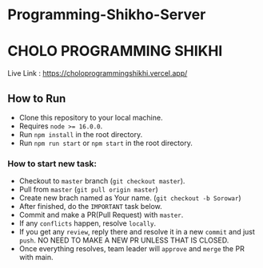 # Programming-Shikho-Server

# CHOLO PROGRAMMING SHIKHI

Live Link : https://choloprogrammingshikhi.vercel.app/
## How to Run

- Clone this repository to your local machine.
- Requires `node >= 16.0.0`.
- Run `npm install` in the root directory.
- Run `npm run start` or `npm start` in the root directory.


### How to start new task:

- Checkout to `master` branch (`git checkout master`).
- Pull from `master` (`git pull origin master`)
- Create new brach named as Your name. (`git checkout -b Sorowar`)
- After finished, do the `IMPORTANT` task below.
- Commit and make a PR(Pull Request) with `master`.
- If any `conflicts` happen, resolve `locally`.
- If you get any `review`, reply there and resolve it in a new `commit` and just `push`. NO NEED TO MAKE A NEW PR UNLESS THAT IS CLOSED.
- Once everything resolves, team leader will `approve` and `merge` the PR with main.
